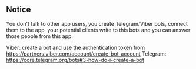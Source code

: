## Notice

You don't talk to other app users, you create Telegram/Viber bots, connect them to the app, your potential clients write to this bots and you can answer those people from this app.

Viber: create a bot and use the authentication token from https://partners.viber.com/account/create-bot-account
Telegram: https://core.telegram.org/bots#3-how-do-i-create-a-bot
